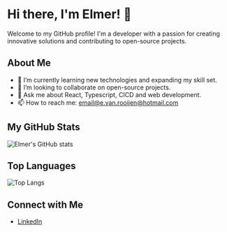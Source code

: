 # Hi there, I'm Elmer! 👋

Welcome to my GitHub profile! I'm a developer with a passion for creating innovative solutions and contributing to open-source projects.

## About Me

- 🌱 I’m currently learning new technologies and expanding my skill set.
- 👯 I’m looking to collaborate on open-source projects.
- 💬 Ask me about React, Typescript, CICD and web development.
- 📫 How to reach me: [email@e.van.rooijen@hotmail.com](mailto:e.van.rooijen@hotmail.com)

## My GitHub Stats

![Elmer's GitHub stats](https://github-readme-stats.vercel.app/api?username=evanrooijen&show_icons=true&theme=radical)

## Top Languages

![Top Langs](https://github-readme-stats.vercel.app/api/top-langs/?username=evanrooijen&layout=compact&theme=radical)

## Connect with Me

- [LinkedIn](https://www.linkedin.com/in/evanrooijen/)
